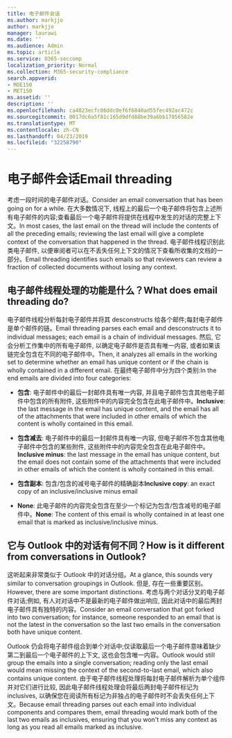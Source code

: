 ```yaml
---
title: 电子邮件会话
ms.author: markjjo
author: markjjo
manager: laurawi
ms.date: ''
ms.audience: Admin
ms.topic: article
ms.service: O365-seccomp
localization_priority: Normal
ms.collection: M365-security-compliance
search.appverid:
- MOE150
- MET150
ms.assetid: ''
description: ''
ms.openlocfilehash: ca4823ecfc06ddc0ef6f6840ad55fec492ac472c
ms.sourcegitcommit: 0017dc6a5f81c165d9dfd88be39a6bb17856582e
ms.translationtype: MT
ms.contentlocale: zh-CN
ms.lasthandoff: 04/23/2019
ms.locfileid: "32258790"
---
```

# <a name="email-threading"></a><span data-ttu-id="14841-102">电子邮件会话</span><span class="sxs-lookup"><span data-stu-id="14841-102">Email threading</span></span>

<span data-ttu-id="14841-103">考虑一段时间的电子邮件对话。</span><span class="sxs-lookup"><span data-stu-id="14841-103">Consider an email conversation that has been going on for a while.</span></span> <span data-ttu-id="14841-104">在大多数情况下, 线程上的最后一个电子邮件将包含上述所有电子邮件的内容;查看最后一个电子邮件将提供在线程中发生的对话的完整上下文。</span><span class="sxs-lookup"><span data-stu-id="14841-104">In most cases, the last email on the thread will include the contents of all the preceding emails; reviewing the last email will give a complete context of the conversation that happened in the thread.</span></span> <span data-ttu-id="14841-105">电子邮件线程识别此类电子邮件, 以便审阅者可以在不丢失任何上下文的情况下查看所收集的文档的一部分。</span><span class="sxs-lookup"><span data-stu-id="14841-105">Email threading identifies such emails so that reviewers can review a fraction of collected documents without losing any context.</span></span>

## <a name="what-does-email-threading-do"></a><span data-ttu-id="14841-106">电子邮件线程处理的功能是什么？</span><span class="sxs-lookup"><span data-stu-id="14841-106">What does email threading do?</span></span>

<span data-ttu-id="14841-107">电子邮件线程分析每封电子邮件并将其 desconstructs 给各个邮件;每封电子邮件是单个邮件的链。</span><span class="sxs-lookup"><span data-stu-id="14841-107">Email threading parses each email and desconstructs it to individual messages; each email is a chain of individual messages.</span></span> <span data-ttu-id="14841-108">然后, 它会分析工作集中的所有电子邮件, 以确定电子邮件是否具有唯一内容, 或者如果该链完全包含在不同的电子邮件中。</span><span class="sxs-lookup"><span data-stu-id="14841-108">Then, it analyzes all emails in the working set to determine whether an email has unique content or if the chain is wholly contained in a different email.</span></span> <span data-ttu-id="14841-109">在最终电子邮件中分为四个类别:</span><span class="sxs-lookup"><span data-stu-id="14841-109">In the end emails are divided into four categories:</span></span>

- <span data-ttu-id="14841-110">**包含**: 电子邮件中的最后一封邮件具有唯一内容, 并且电子邮件包含其他电子邮件中包含的所有附件, 这些附件中的内容完全包含在此电子邮件中。</span><span class="sxs-lookup"><span data-stu-id="14841-110">**Inclusive**: the last message in the email has unique content, and the email has all of the attachments that were included in other emails of which the content is wholly contained in this email.</span></span>


- <span data-ttu-id="14841-111">**包含减去**: 电子邮件中的最后一封邮件具有唯一内容, 但电子邮件不包含其他电子邮件中包含的某些附件, 这些附件中的内容完全包含在此电子邮件中。</span><span class="sxs-lookup"><span data-stu-id="14841-111">**Inclusive minus**: the last message in the email has unique content, but the email does not contain some of the attachments that were included in other emails of which the content is wholly contained in this email.</span></span>

- <span data-ttu-id="14841-112">**包含副本**: 包含/包含的减号电子邮件的精确副本</span><span class="sxs-lookup"><span data-stu-id="14841-112">**Inclusive copy**: an exact copy of an inclusive/inclusive minus email</span></span>

- <span data-ttu-id="14841-113">**None**: 此电子邮件的内容完全包含在至少一个标记为包含/包含减号的电子邮件中。</span><span class="sxs-lookup"><span data-stu-id="14841-113">**None**: The content of this email is wholly contained in at least one email that is marked as inclusive/inclusive minus.</span></span>

## <a name="how-is-it-different-from-conversations-in-outlook"></a><span data-ttu-id="14841-114">它与 Outlook 中的对话有何不同？</span><span class="sxs-lookup"><span data-stu-id="14841-114">How is it different from conversations in Outlook?</span></span>
<span data-ttu-id="14841-115">这听起来非常类似于 Outlook 中的对话分组。</span><span class="sxs-lookup"><span data-stu-id="14841-115">At a glance, this sounds very similar to conversation groupings in Outlook.</span></span> <span data-ttu-id="14841-116">但是, 存在一些重要区别。</span><span class="sxs-lookup"><span data-stu-id="14841-116">However, there are some important distinctions.</span></span> <span data-ttu-id="14841-117">考虑与两个对话分叉的电子邮件对话;例如, 有人对对话中不是最新的电子邮件做出响应, 因此对话中的最后两封电子邮件具有独特的内容。</span><span class="sxs-lookup"><span data-stu-id="14841-117">Consider an email conversation that got forked into two conversation; for instance, someone responded to an email that is not the latest in the conversation so the last two emails in the conversation both have unique content.</span></span>

<span data-ttu-id="14841-118">Outlook 仍会将电子邮件组合到单个对话中;仅读取最后一个电子邮件意味着缺少第二到最后一个电子邮件的上下文, 这也会包含唯一内容。</span><span class="sxs-lookup"><span data-stu-id="14841-118">Outlook would still group the emails into a single conversation; reading only the last email would mean missing the context of the second-to-last email, which also contains unique content.</span></span> <span data-ttu-id="14841-119">由于电子邮件线程处理将每封电子邮件解析为单个组件并对它们进行比较, 因此电子邮件线程处理会将最后两封电子邮件标记为 inclusives, 以确保您在阅读所有标记为非独占的电子邮件时不会丢失任何上下文。</span><span class="sxs-lookup"><span data-stu-id="14841-119">Because email threading parses out each email into individual components and compares them, email threading would mark both of the last two emails as inclusives, ensuring that you won't miss any context as long as you read all emails marked as inclusive.</span></span>